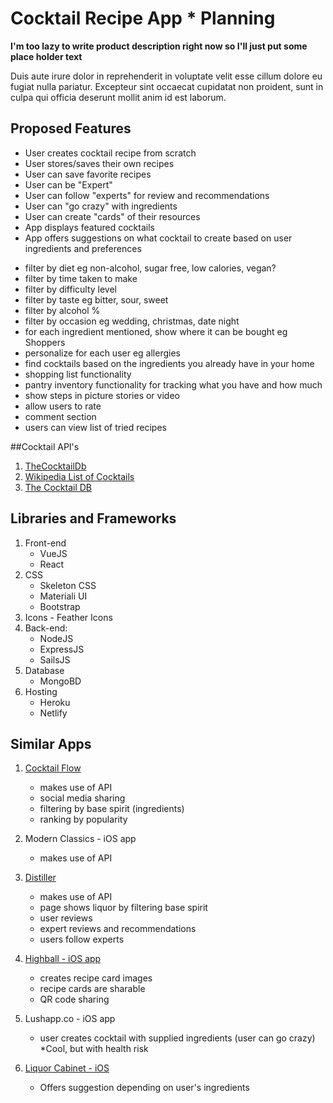 # Cocktail Recipe App * Planning
**I'm  too lazy to write product description right now so I'll just put some place holder text**

Duis aute irure dolor in reprehenderit in voluptate velit esse cillum dolore eu fugiat nulla pariatur. Excepteur sint occaecat cupidatat non proident, sunt in culpa qui officia deserunt mollit anim id est laborum.

## Proposed Features
* User creates cocktail recipe from scratch
* User stores/saves their own recipes
* User can save favorite recipes
* User can be "Expert"
* User can follow "experts" for review and recommendations
* User can "go crazy" with ingredients
* User can create "cards" of their resources
* App displays featured cocktails
* App offers suggestions on what cocktail to create based on user ingredients and preferences
- filter by diet eg non-alcohol, sugar free, low calories, vegan?
- filter by time taken to make
- filter by difficulty level
- filter by taste eg bitter, sour, sweet
- filter by alcohol %
- filter by occasion eg wedding, christmas, date night
- for each ingredient mentioned, show where it can be bought eg Shoppers
- personalize for each user eg allergies
- find cocktails based on the ingredients you already have in your home
- shopping list functionality
- pantry inventory functionality for tracking what you have and how much
- show steps in picture stories or video
- allow users to rate
- comment section
- users can view list of tried recipes

##Cocktail API's
1. [TheCocktailDb](https://www.thecocktaildb.com/)
2. [Wikipedia List of Cocktails](https://en.wikipedia.org/wiki/List_of_cocktails)
3. [The Cocktail DB](https://rapidapi.com/theapiguy/api/the-cocktail-db)

## Libraries and Frameworks
1. Front-end 
    - VueJS
    - React
2. CSS 
    - Skeleton CSS
    - Materiali UI
    - Bootstrap
3. Icons - Feather Icons
4. Back-end: 
    - NodeJS 
    - ExpressJS 
    - SailsJS
5. Database 
    - MongoBD
6. Hosting 
    - Heroku
    - Netlify

## Similar Apps
1. [Cocktail Flow](https://www.cocktailflow.com)
     - makes use of API
     - social media sharing
     - filtering by base spirit (ingredients)
     - ranking by popularity

2. Modern Classics - iOS app
     - makes use of API
  
3. [Distiller](https://www.distiller.com)
     - makes use of API
     - page shows liquor by filtering base spirit
     - user reviews
     - expert reviews and recommendations
     - users follow experts

4. [Highball - iOS app]( https://www.studioneat.com/products/highball)
    - creates recipe card images
    - recipe cards are sharable
    - QR code sharing

5. Lushapp.co - iOS app
    - user creates cocktail with supplied ingredients (user can go crazy)
     *Cool, but with health risk

6. [Liquor Cabinet - iOS](http://www.theliquorcabinet.com/)
    - Offers suggestion depending on user's ingredients

